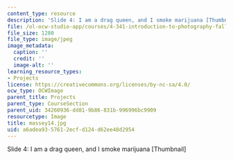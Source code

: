 ```yaml
---
content_type: resource
description: 'Slide 4: I am a drag queen, and I smoke marijuana [Thumbnail]'
file: /ol-ocw-studio-app/courses/4-341-introduction-to-photography-fall-2002/a6adea9357612ecfd124d62ee48d2954_massey14.jpg
file_size: 1280
file_type: image/jpeg
image_metadata:
  caption: ''
  credit: ''
  image-alt: ''
learning_resource_types:
- Projects
license: https://creativecommons.org/licenses/by-nc-sa/4.0/
ocw_type: OCWImage
parent_title: Projects
parent_type: CourseSection
parent_uid: 34260936-dd81-9b86-831b-996996bc9909
resourcetype: Image
title: massey14.jpg
uid: a6adea93-5761-2ecf-d124-d62ee48d2954
---
```

Slide 4: I am a drag queen, and I smoke marijuana [Thumbnail]